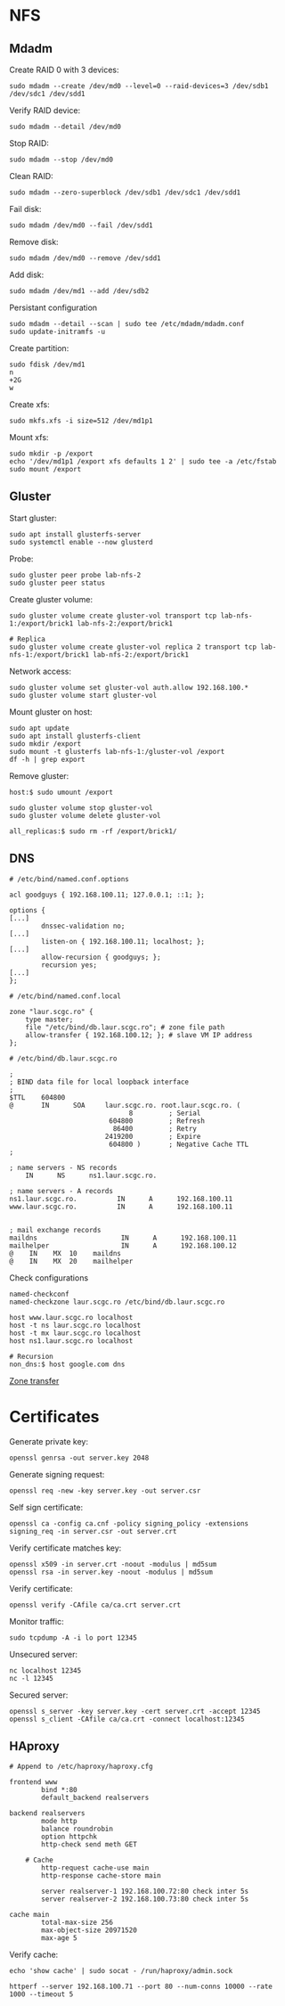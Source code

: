 # NFS

## Mdadm
Create RAID 0 with 3 devices:
```
sudo mdadm --create /dev/md0 --level=0 --raid-devices=3 /dev/sdb1 /dev/sdc1 /dev/sdd1
```

Verify RAID device:
```
sudo mdadm --detail /dev/md0
```

Stop RAID:
```
sudo mdadm --stop /dev/md0
```

Clean RAID:
```
sudo mdadm --zero-superblock /dev/sdb1 /dev/sdc1 /dev/sdd1
```

Fail disk:
```
sudo mdadm /dev/md0 --fail /dev/sdd1
```

Remove disk:
```
sudo mdadm /dev/md0 --remove /dev/sdd1
```

Add disk:
```
sudo mdadm /dev/md1 --add /dev/sdb2
```

Persistant configuration
```
sudo mdadm --detail --scan | sudo tee /etc/mdadm/mdadm.conf
sudo update-initramfs -u
```

Create partition:
```
sudo fdisk /dev/md1
n
+2G
w
```

Create xfs:
```
sudo mkfs.xfs -i size=512 /dev/md1p1
```

Mount xfs:
```
sudo mkdir -p /export
echo '/dev/md1p1 /export xfs defaults 1 2' | sudo tee -a /etc/fstab
sudo mount /export
```

## Gluster

Start gluster:
```
sudo apt install glusterfs-server
sudo systemctl enable --now glusterd
```

Probe:
```
sudo gluster peer probe lab-nfs-2
sudo gluster peer status
```

Create gluster volume:
```
sudo gluster volume create gluster-vol transport tcp lab-nfs-1:/export/brick1 lab-nfs-2:/export/brick1

# Replica
sudo gluster volume create gluster-vol replica 2 transport tcp lab-nfs-1:/export/brick1 lab-nfs-2:/export/brick1

```

Network access:
```
sudo gluster volume set gluster-vol auth.allow 192.168.100.*
sudo gluster volume start gluster-vol
```

Mount gluster on host:
```
sudo apt update
sudo apt install glusterfs-client
sudo mkdir /export
sudo mount -t glusterfs lab-nfs-1:/gluster-vol /export
df -h | grep export
```

Remove gluster:
```
host:$ sudo umount /export

sudo gluster volume stop gluster-vol
sudo gluster volume delete gluster-vol

all_replicas:$ sudo rm -rf /export/brick1/
```

## DNS
```
# /etc/bind/named.conf.options

acl goodguys { 192.168.100.11; 127.0.0.1; ::1; };

options {
[...]
        dnssec-validation no;
[...]
        listen-on { 192.168.100.11; localhost; };
[...]
        allow-recursion { goodguys; };
        recursion yes;
[...]
};
```

```
# /etc/bind/named.conf.local

zone "laur.scgc.ro" {
    type master;
    file "/etc/bind/db.laur.scgc.ro"; # zone file path
    allow-transfer { 192.168.100.12; }; # slave VM IP address
};
```

```
# /etc/bind/db.laur.scgc.ro

;
; BIND data file for local loopback interface
;
$TTL    604800
@       IN      SOA     laur.scgc.ro. root.laur.scgc.ro. (
                              8         ; Serial
                         604800         ; Refresh
                          86400         ; Retry
                        2419200         ; Expire
                         604800 )       ; Negative Cache TTL
;

; name servers - NS records
    IN      NS      ns1.laur.scgc.ro.

; name servers - A records
ns1.laur.scgc.ro.          IN      A      192.168.100.11
www.laur.scgc.ro.          IN      A      192.168.100.11


; mail exchange records
maildns                     IN      A      192.168.100.11
mailhelper                  IN      A      192.168.100.12
@    IN    MX  10    maildns
@    IN    MX  20    mailhelper
```

Check configurations
```
named-checkconf
named-checkzone laur.scgc.ro /etc/bind/db.laur.scgc.ro

host www.laur.scgc.ro localhost
host -t ns laur.scgc.ro localhost
host -t mx laur.scgc.ro localhost
host ns1.laur.scgc.ro localhost

# Recursion
non_dns:$ host google.com dns
```

[Zone transfer](https://scgc.pages.upb.ro/cloud-courses/docs/management/dns#zone-transfer)

# Certificates

Generate private key:
```
openssl genrsa -out server.key 2048
```

Generate signing request:
```
openssl req -new -key server.key -out server.csr
```

Self sign certificate:
```
openssl ca -config ca.cnf -policy signing_policy -extensions signing_req -in server.csr -out server.crt
```

Verify certificate matches key:
```
openssl x509 -in server.crt -noout -modulus | md5sum
openssl rsa -in server.key -noout -modulus | md5sum
```

Verify certificate:
```
openssl verify -CAfile ca/ca.crt server.crt
```

Monitor traffic:
```
sudo tcpdump -A -i lo port 12345
```

Unsecured server:
```
nc localhost 12345
nc -l 12345
```

Secured server:
```
openssl s_server -key server.key -cert server.crt -accept 12345
openssl s_client -CAfile ca/ca.crt -connect localhost:12345
```

## HAproxy
```
# Append to /etc/haproxy/haproxy.cfg

frontend www
        bind *:80
        default_backend realservers

backend realservers
        mode http
        balance roundrobin
        option httpchk
        http-check send meth GET

	# Cache
        http-request cache-use main
        http-response cache-store main

        server realserver-1 192.168.100.72:80 check inter 5s
        server realserver-2 192.168.100.73:80 check inter 5s

cache main
        total-max-size 256
        max-object-size 20971520
        max-age 5
```

Verify cache:
```
echo 'show cache' | sudo socat - /run/haproxy/admin.sock

httperf --server 192.168.100.71 --port 80 --num-conns 10000 --rate 1000 --timeout 5
```
